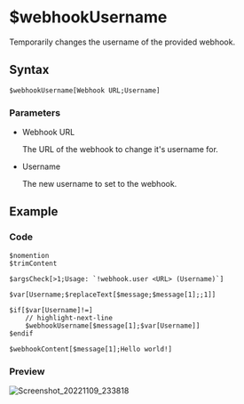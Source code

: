 # $webhookUsername
Temporarily changes the username of the provided webhook.

## Syntax
```
$webhookUsername[Webhook URL;Username]
```

### Parameters
- Webhook URL

   The URL of the webhook to change it's username for.
- Username

   The new username to set to the webhook.

## Example
### Code
```plain title="!webhook.user" showLineNumbers
$nomention
$trimContent

$argsCheck[>1;Usage: `!webhook.user <URL> (Username)`]

$var[Username;$replaceText[$message;$message[1];;1]]

$if[$var[Username]!=]
    // highlight-next-line
    $webhookUsername[$message[1];$var[Username]]
$endif

$webhookContent[$message[1];Hello world!]
```

### Preview
![Screenshot_20221109_233818](https://user-images.githubusercontent.com/95774950/200907743-3644a461-7e0c-49a9-89be-02a54a291f13.png)

